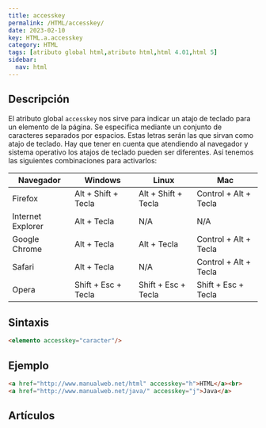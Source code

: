 ```yaml
---
title: accesskey
permalink: /HTML/accesskey/
date: 2023-02-10
key: HTML.a.accesskey
category: HTML
tags: [atributo global html,atributo html,html 4.01,html 5]
sidebar:
  nav: html
---
```


## Descripción


El atributo global `accesskey` nos sirve para indicar un atajo de teclado para un elemento de la página. Se especifica mediante un conjunto de caracteres separados por espacios. Estas letras serán las que sirvan como atajo de teclado. Hay que tener en cuenta que atendiendo al navegador y sistema operativo los atajos de teclado pueden ser diferentes. Así tenemos las siguientes combinaciones para activarlos:


| **Navegador**     | **Windows**         | **Linux**           | **Mac**               |
| ----------------- | ------------------- | ------------------- | --------------------- |
| Firefox           | Alt + Shift + Tecla | Alt + Shift + Tecla | Control + Alt + Tecla |
| Internet Explorer | Alt + Tecla         | N/A                 | N/A                   |
| Google Chrome     | Alt + Tecla         | Alt + Tecla         | Control + Alt + Tecla |
| Safari            | Alt + Tecla         | N/A                 | Control + Alt + Tecla |
| Opera             | Shift + Esc + Tecla | Shift + Esc + Tecla | Shift + Esc + Tecla   |


## Sintaxis


```html
<elemento accesskey="caracter"/>
```


## Ejemplo


```html
<a href="http://www.manualweb.net/html" accesskey="h">HTML</a><br>
<a href="http://www.manualweb.net/java/" accesskey="j">Java</a>
```


## Artículos

